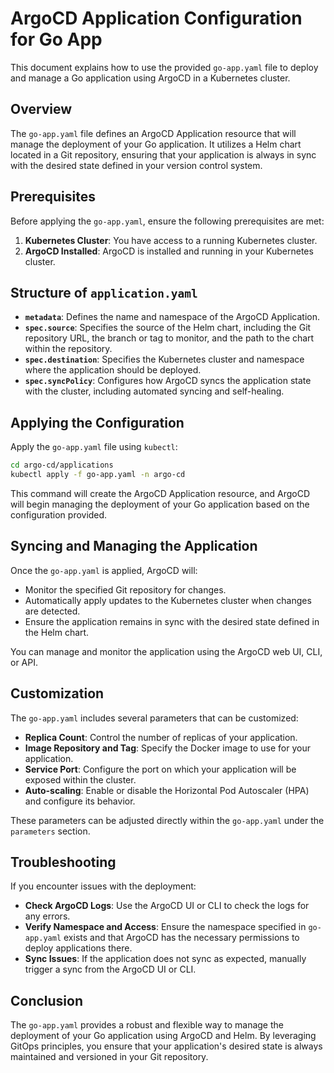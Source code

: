 # ArgoCD Application Configuration for Go App

This document explains how to use the provided `go-app.yaml` file to deploy and manage a Go application using ArgoCD in a Kubernetes cluster.

## Overview

The `go-app.yaml` file defines an ArgoCD Application resource that will manage the deployment of your Go application. It utilizes a Helm chart located in a Git repository, ensuring that your application is always in sync with the desired state defined in your version control system.

## Prerequisites

Before applying the `go-app.yaml`, ensure the following prerequisites are met:

1. **Kubernetes Cluster**: You have access to a running Kubernetes cluster.
2. **ArgoCD Installed**: ArgoCD is installed and running in your Kubernetes cluster.

## Structure of `application.yaml`

- **`metadata`**: Defines the name and namespace of the ArgoCD Application.
- **`spec.source`**: Specifies the source of the Helm chart, including the Git repository URL, the branch or tag to monitor, and the path to the chart within the repository.
- **`spec.destination`**: Specifies the Kubernetes cluster and namespace where the application should be deployed.
- **`spec.syncPolicy`**: Configures how ArgoCD syncs the application state with the cluster, including automated syncing and self-healing.

## Applying the Configuration

Apply the `go-app.yaml` file using `kubectl`:

```bash
cd argo-cd/applications
kubectl apply -f go-app.yaml -n argo-cd
```

This command will create the ArgoCD Application resource, and ArgoCD will begin managing the deployment of your Go application based on the configuration provided.

## Syncing and Managing the Application

Once the `go-app.yaml` is applied, ArgoCD will:

- Monitor the specified Git repository for changes.
- Automatically apply updates to the Kubernetes cluster when changes are detected.
- Ensure the application remains in sync with the desired state defined in the Helm chart.

You can manage and monitor the application using the ArgoCD web UI, CLI, or API.

## Customization

The `go-app.yaml` includes several parameters that can be customized:

- **Replica Count**: Control the number of replicas of your application.
- **Image Repository and Tag**: Specify the Docker image to use for your application.
- **Service Port**: Configure the port on which your application will be exposed within the cluster.
- **Auto-scaling**: Enable or disable the Horizontal Pod Autoscaler (HPA) and configure its behavior.

These parameters can be adjusted directly within the `go-app.yaml` under the `parameters` section.

## Troubleshooting

If you encounter issues with the deployment:

- **Check ArgoCD Logs**: Use the ArgoCD UI or CLI to check the logs for any errors.
- **Verify Namespace and Access**: Ensure the namespace specified in `go-app.yaml` exists and that ArgoCD has the necessary permissions to deploy applications there.
- **Sync Issues**: If the application does not sync as expected, manually trigger a sync from the ArgoCD UI or CLI.

## Conclusion

The `go-app.yaml` provides a robust and flexible way to manage the deployment of your Go application using ArgoCD and Helm. By leveraging GitOps principles, you ensure that your application's desired state is always maintained and versioned in your Git repository.
